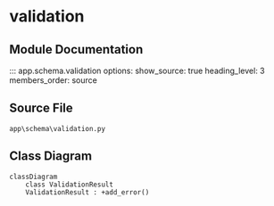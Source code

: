 # validation

## Module Documentation

::: app.schema.validation
    options:
        show_source: true
        heading_level: 3
        members_order: source

## Source File

`app\schema\validation.py`

## Class Diagram

```mermaid
classDiagram
    class ValidationResult
    ValidationResult : +add_error()
```
